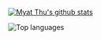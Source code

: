 [![Myat Thu's github stats](https://github-readme-stats.vercel.app/api?username=myatthukyaw&show_icons=true&theme=github&hide=issues)](https://github.com/myatthukyaw/myatthukyaw)

![Top languages](https://github-readme-stats.vercel.app/api/top-langs/?username=myatthukyaw&layout=compact&theme=github)

